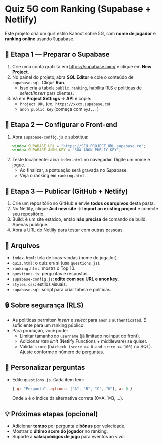 # Quiz 5G com Ranking (Supabase + Netlify)

Este projeto cria um quiz estilo Kahoot sobre 5G, com **nome de jogador** e **ranking online** usando Supabase.

## 🚧 Etapa 1 — Preparar o Supabase
1. Crie uma conta gratuita em https://supabase.com/ e clique em **New Project**.
2. No painel do projeto, abra **SQL Editor** e cole o conteúdo de `supabase.sql`. Clique **Run**.
   - Isso cria a tabela `public.ranking`, habilita RLS e políticas de *select*/*insert* para clientes.
3. Vá em **Project Settings → API** e copie:
   - `Project URL` (ex.: `https://xxxx.supabase.co`)
   - `anon public key` (começa com `eyJ...`)

## 🧩 Etapa 2 — Configurar o Front-end
1. Abra `supabase-config.js` e substitua:
   ```js
   window.SUPABASE_URL = "https://SEU_PROJECT_URL.supabase.co";
   window.SUPABASE_ANON_KEY = "SUA_ANON_PUBLIC_KEY";
   ```
2. Teste localmente: abra `index.html` no navegador. Digite um nome e jogue.
   - Ao finalizar, a pontuação será gravada no Supabase.
   - Veja o ranking em `ranking.html`.

## 🚀 Etapa 3 — Publicar (GitHub + Netlify)
1. Crie um repositório no GitHub e envie **todos os arquivos** desta pasta.
2. No Netlify, clique **Add new site → Import an existing project** e conecte seu repositório.
3. Build: é um site estático, então **não precisa** de comando de build. Apenas publique.
4. Abra a URL do Netlify para testar com outras pessoas.

## 📁 Arquivos
- `index.html`: tela de boas-vindas (nome do jogador).
- `quiz.html`: o quiz em si (usa `questions.js`).
- `ranking.html`: mostra o Top 10.
- `questions.js`: perguntas e respostas.
- `supabase-config.js`: **edite com seu URL e anon key**.
- `styles.css`: estilos visuais.
- `supabase.sql`: script para criar tabela e políticas.

## 🔒 Sobre segurança (RLS)
- As políticas permitem *insert* e *select* para `anon` e `authenticated`. É suficiente para um ranking público.
- Para produção, você pode:
  - Limitar tamanho do `username` (já limitado no input do front).
  - Adicionar *rate limit* (Netlify Functions + middleware) se quiser.
  - Validar `score` (há `check (score >= 0 and score <= 100)` no SQL). Ajuste conforme o número de perguntas.

## 🧪 Personalizar perguntas
- Edite `questions.js`. Cada item tem:
  ```js
  { q: "Pergunta", options: ["A", "B", "C", "D"], a: 0 }
  ```
  Onde `a` é o índice da alternativa correta (0=A, 1=B, ...).

## 💡 Próximas etapas (opcional)
- Adicionar **tempo** por pergunta e **bônus** por velocidade.
- Mostrar o **último score do jogador** no ranking.
- Suporte a **salas/códigos de jogo** para eventos ao vivo.
